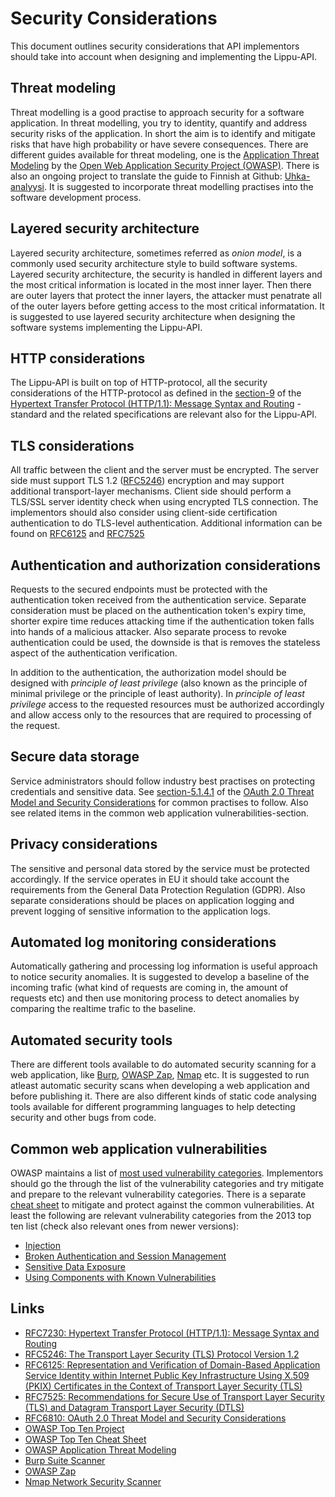 # Security Considerations
This document outlines security considerations that
API implementors should take into account when designing
and implementing the Lippu-API.

## Threat modeling
Threat modelling is a good practise to approach security for
a software application. In threat modelling, you try to identity,
quantify and address security risks of the application.
In short the aim is to identify and mitigate risks that have high probability
or have severe consequences. There are different guides
available for threat modeling, one is the [Application Threat Modeling](https://www.owasp.org/index.php/Application_Threat_Modeling)
by the [Open Web Application Security Project (OWASP)](https://www.owasp.org/). 
There is also an ongoing project to translate the guide to
Finnish at Github: [Uhka-analyysi](https://github.com/solita/uhka-analyysi).
It is suggested to incorporate threat modelling practises into
the software development process.

## Layered security architecture
Layered security architecture, sometimes
referred as *onion model*, is a commonly used
security architecture style to build software
systems. Layered security architecture,
the security is handled in different
layers and the most critical information is located in
the most inner layer. Then there are outer
layers that protect the inner layers, the attacker
must penatrate all of the outer layers before getting access
to the most critical informatation. It is suggested
to use layered security architecture when designing
the software systems implementing the Lippu-API.

## HTTP considerations
The Lippu-API is built on top of HTTP-protocol, all
the security considerations of the HTTP-protocol
as defined in the [section-9](https://tools.ietf.org/html/rfc7230#section-9)
of the [Hypertext Transfer Protocol (HTTP/1.1): Message Syntax and Routing](https://tools.ietf.org/html/rfc7230)
-standard and the related specifications are relevant also for the Lippu-API.

## TLS considerations
All traffic between the client and the server must be
encrypted. The server side must support TLS 1.2
([RFC5246](https://tools.ietf.org/html/rfc5246)) encryption
and may support additional transport-layer mechanisms.
Client side should perform a TLS/SSL server identity
check when using encrypted TLS connection. The implementors
should also consider using client-side certification
authentication to do TLS-level authentication.
Additional information can be found on [RFC6125](https://tools.ietf.org/html/rfc6125)
and [RFC7525](https://tools.ietf.org/html/rfc7525) 

## Authentication and authorization considerations
Requests to the secured endpoints must be protected
with the authentication token received from the authentication
service. Separate consideration must be placed on the
authentication token's expiry time, shorter expire
time reduces attacking time if the authentication
token falls into hands of a malicious attacker. Also
separate process to revoke authentication could be used,
the downside is that is removes the stateless aspect
of the authentication verification.  
 
In addition to the authentication, the authorization
model should be designed with *principle of least privilege*
(also known as the principle of minimal privilege
or the principle of least authority). In
*principle of least privilege* access to the
requested resources must be authorized accordingly and
allow access only to the resources that are required
to processing of the request. 

## Secure data storage
Service administrators should follow industry
best practises on protecting credentials and sensitive
data. See [section-5.1.4.1](https://tools.ietf.org/html/rfc6819#section-5.1.4.1)
of the [OAuth 2.0 Threat Model and Security Considerations](https://tools.ietf.org/html/rfc6819) 
for common practises to follow.  Also see related items in the common
web application vulnerabilities-section.

## Privacy considerations
The sensitive and personal data stored by the service must be
protected accordingly. If the service operates in EU it should
take account the requirements from the General Data Protection
Regulation (GDPR). Also separate considerations should
be places on application logging and prevent logging of sensitive
information to the application logs.

## Automated log monitoring considerations
Automatically gathering and processing log information
is useful approach to notice security anomalies. It is suggested
to develop a baseline of the incoming trafic
(what kind of requests are coming in, the amount of
requests etc) and then use monitoring process to
detect anomalies by comparing the realtime trafic
to the baseline.

## Automated security tools
There are different tools available to do automated security scanning
for a web application, like [Burp](https://portswigger.net/burp/),
[OWASP Zap](https://www.owasp.org/index.php/ZAP ),
[Nmap](https://nmap.org/) etc. It is suggested to run
atleast automatic security scans when developing a
web application and before publishing it. There are
also different kinds of static code analysing
tools available for different programming
languages to help detecting security and other bugs
from code.

## Common web application vulnerabilities
OWASP maintains a list of [most used vulnerability categories](https://www.owasp.org/index.php/Category:OWASP_Top_Ten_Project).
Implementors should go the through the list of the vulnerability categories
and try mitigate and prepare to the relevant vulnerability categories.
There is a separate [cheat sheet](https://www.owasp.org/index.php/OWASP_Top_Ten_Cheat_Sheet)
to mitigate and protect against the common vulnerabilities. At least
the following are relevant vulnerability categories from the 2013
top ten list (check also relevant ones from newer versions): 

* [Injection](https://www.owasp.org/index.php/Top_10_2013-A1-Injection)
* [Broken Authentication and Session Management](https://www.owasp.org/index.php/Top_10_2013-A2-Broken_Authentication_and_Session_Management)
* [Sensitive Data Exposure](https://www.owasp.org/index.php/Top_10_2013-A6-Sensitive_Data_Exposure)
* [Using Components with Known Vulnerabilities](https://www.owasp.org/index.php/Top_10_2013-A9-Using_Components_with_Known_Vulnerabilities)

## Links

* [RFC7230: Hypertext Transfer Protocol (HTTP/1.1): Message Syntax and Routing](https://tools.ietf.org/html/rfc7230)
* [RFC5246: The Transport Layer Security (TLS) Protocol Version 1.2](https://tools.ietf.org/html/rfc5246)
* [RFC6125: Representation and Verification of Domain-Based Application Service Identity within Internet Public Key Infrastructure Using X.509 (PKIX) Certificates in the Context of Transport Layer Security (TLS)](https://tools.ietf.org/html/rfc6125)
* [RFC7525: Recommendations for Secure Use of Transport Layer Security (TLS) and Datagram Transport Layer Security (DTLS)](https://tools.ietf.org/html/rfc7525)
* [RFC6810: OAuth 2.0 Threat Model and Security Considerations](https://tools.ietf.org/html/rfc6819) 
* [OWASP Top Ten Project](https://www.owasp.org/index.php/Category:OWASP_Top_Ten_Project)
* [OWASP Top Ten Cheat Sheet](https://www.owasp.org/index.php/OWASP_Top_Ten_Cheat_Sheet)
* [OWASP Application Threat Modeling](https://www.owasp.org/index.php/Application_Threat_Modeling)
* [Burp Suite Scanner](https://portswigger.net/burp/)
* [OWASP Zap](https://www.owasp.org/index.php/ZAP )
* [Nmap Network Security Scanner](https://nmap.org/)
